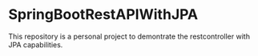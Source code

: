 # SpringBootRestAPIWithJPA

This repository is a personal project to demontrate the restcontroller with JPA capabilities.
